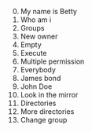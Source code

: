 0. My name is Betty
1. Who am i
2. Groups
3. New owner
4. Empty
5. Execute
6. Multiple permission
7. Everybody
8. James bond
9. John Doe
10. Look in the mirror
11. Directories
12. More directories
13. Change group
